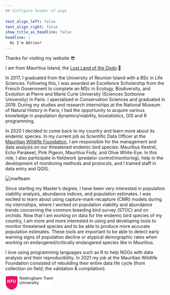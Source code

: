 ```yaml
---
## Configure header of page

text_align_left: false
text_align_right: false
show_title_as_headline: false
headline: |
  Hi I'm Adrien!
---
```


<!-- this is a subheadline -->
Thanks for visiting my website :sunglasses:

I am from Mauritius Island, the [Lost Land of the Dodo](https://books.google.co.uk/books?hl=en&lr=&id=8xXSBAAAQBAJ&oi=fnd&pg=PA1&dq=lost+land+of+the+dodo&ots=UOSF_jJk8H&sig=QmdaYk6ZzFdb3wwQBqLKDJyWOSg&redir_esc=y#v=onepage&q=lost%20land%20of%20the%20dodo&f=false) :dodo:

In 2017, I graduated from the University of Reunion Island with a BSc in Life Sciences. Following this, I was awarded an Excellence Scholarship from the French Government to complete an MSc in Ecology, Biodiversity, and Evolution at Pierre and Marie Curie University (Sciences Sorbonne University) in Paris. I specialised in Conservation Sciences and graduated in 2019. During my studies and research internships at the National Museum of Natural History in Paris, I had the opportunity to acquire various knowledge in population dynamics/viability, biostatistics, GIS and R programming. 

In 2020 I decided to come back to my country and learn more about its endemic species. In my current job as Scientific Data Officer at the [Mauritian Wildlife Foundation](https://www.mauritian-wildlife.org/), I am responsible for the management and data analysis on our threatened endemic bird species: Mauritius Kestrel, Echo Parakeet, Pink Pigeon, Mauritius Fody, and Olive White-Eye. In this role, I also participate in fieldwork (predator control/monitoring), help in the development of monitoring methods and protocols, and I trained staff in data entry and QGIS.

<img src="MWF_field team.jpg" class="center-block" alt="mwfteam" style="width:60%;">

Since starting my Master’s degree, I have been very interested in population viability analysis, abundance indices, and population estimates. I was excited to learn about using capture-mark-recapture (CMR) models during my internships, where I worked on population viability and abundance trends concerning the common breeding bird survey (STOC) and on orchids. Now that I am working on data for the endemic bird species of my country, I am more and more interested in using and developing tools to monitor threatened species and to be able to produce more accurate population estimates. These tools are important to be able to detect early warning signs of population decline or atypical demographic rates when working on endangered/critically endangered species like in Mauritius.

I love using programming languages such as R to help NGOs with data analysis and their reproducibility. In 2021 my job at the Mauritian Wildlife Foundation consisted of rebuilding their entire data life cycle (from collection on field, the validation & compilation).

<img src="NTU_Primary_logo.jpg" class="center-block" alt="ntu" style="width:30%;">
